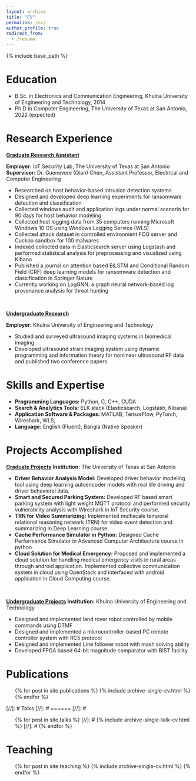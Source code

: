 ```yaml
---
layout: archive
title: "CV"
permalink: /cv/
author_profile: true
redirect_from:
  - /resume
---
```


{% include base_path %}

Education
======
* B.Sc. in Electronics and Communication Engineering, Khulna University of Engineering and Technology, 2014
* Ph.D in Computer Engineering, The University of Texas at San Antonio, 2022 (expected)

Research Experience
======
<ins>**Graduate Research Assistant**</ins>

**Employer:** IoT Security Lab, The University of Texas at San Antonio\
**Supervisor:** Dr. Guenevere (Qian) Chen, Assistant Professor, Electrical and Computer Engineering
* Researched on host behavior-based intrusion detection systems
* Designed and developed deep learning experiments for ransomware detection and classification
* Collected windows audit and application logs under normal scenario for 90 days for host behavior modeling
* Collected host logging data from 35 computers running Microsoft Windows 10 OS using Windows Logging
	Service (WLS)
* Collected attack dataset in controlled environment FOG server and Cuckoo sandbox for 100 malwares
* Indexed collected data in Elasticsearch server using Logstash and performed statistical analysis for
	preprocessing and visualized using Kibana
* Published a journal on attention based BiLSTM and Conditional Random Field (CRF) deep learning models
	for ransomware detection and classification in Springer Nature
* Currently working on LogGNN: a graph neural network-based log provenance analysis for threat hunting

&nbsp;

<ins>**Undergraduate Research**</ins>

**Employer:** Khulna University of Engineering and Technology
* Studied and surveyed ultrasound imaging systems in biomedical imaging
* Developed ultrasound strain imaging system using dynamic programming and information theory for
	nonlinear ultrasound RF data and published two conference papers
  
Skills and Expertise
======
* **Programming Languages:** Python, C, C++, CUDA
* **Search & Analytics Tools:** ELK stack (Elasticsearch, Logstash, Kibana)
* **Application Software & Packages:** MATLAB, TensorFlow, PyTorch, Wireshark, WLS,
* **Language:** English (Fluent), Bangla (Native Speaker)

Projects Accomplished
======
<ins>**Graduate Projects**</ins>
**Institution:** The University of Texas at San Antonio 

* **Driver Behavior Analysis Model:** Developed driver behavior modeling tool using deep learning autoencoder
models with real life driving and driver behavioral data.
* **Smart and Secured Parking System:** Developed RF based smart parking system with light weight MQTT
protocol and performed security vulnerability analysis with Wireshark in IoT Security course.
* **TRN for Video Summarizing:** Implemented multiscale temporal relational reasoning network (TRN) for
video event detection and summarizing in Deep Learning course.
* **Cache Performance Simulator in Python:** Designed Cache Performance Simulator in Advanced Computer
Architecture course in python
* **Cloud Solution for Medical Emergency:** Proposed and implemented a cloud solution for handling medical
emergency visits in rural areas through android application. Implemented collective communication system in
cloud using OpenStack and interfaced with android application in Cloud Computing course.

&nbsp;

<ins>**Undergraduate Projects**</ins>
**Institution:** Khulna University of Engineering and Technology 

* Designed and implemented land rover robot controlled by mobile commands using DTMF
* Designed and implemented a microcontroller-based PC remote controller system with RC5 protocol
* Designed and implemented Line follower robot with mash solving ability
* Developed FPGA based 64-bit magnitude comparator with BIST facility

Publications
======
  <ul>{% for post in site.publications %}
    {% include archive-single-cv.html %}
  {% endfor %}</ul>
  
[//]: # Talks
[//]: # ======
[//]: #   <ul>{% for post in site.talks %}
[//]: #     {% include archive-single-talk-cv.html %}
[//]: #   {% endfor %}</ul>
  
Teaching
======
  <ul>{% for post in site.teaching %}
    {% include archive-single-cv.html %}
  {% endfor %}</ul>
  

